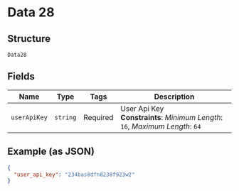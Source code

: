 
# Data 28

## Structure

`Data28`

## Fields

| Name | Type | Tags | Description |
|  --- | --- | --- | --- |
| `userApiKey` | `string` | Required | User Api Key<br>**Constraints**: *Minimum Length*: `16`, *Maximum Length*: `64` |

## Example (as JSON)

```json
{
  "user_api_key": "234bas8dfn8238f923w2"
}
```

